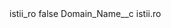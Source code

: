 <?xml version="1.0" encoding="UTF-8"?>
<CustomMetadata xmlns="http://soap.sforce.com/2006/04/metadata" xmlns:xsi="http://www.w3.org/2001/XMLSchema-instance" xmlns:xsd="http://www.w3.org/2001/XMLSchema">
    <label>istii_ro</label>
    <protected>false</protected>
    <values>
        <field>Domain_Name__c</field>
        <value xsi:type="xsd:string">istii.ro</value>
    </values>
</CustomMetadata>
